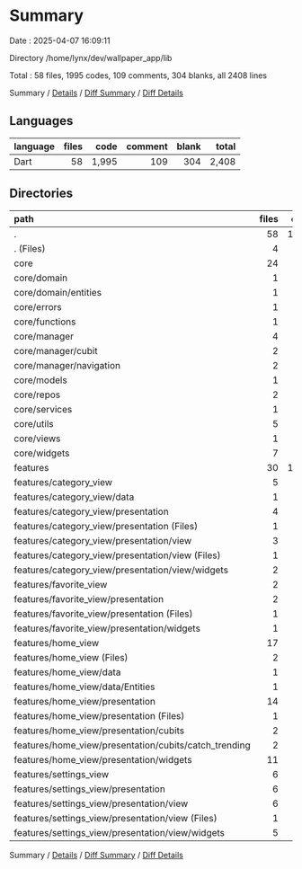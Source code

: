 # Summary

Date : 2025-04-07 16:09:11

Directory /home/lynx/dev/wallpaper_app/lib

Total : 58 files,  1995 codes, 109 comments, 304 blanks, all 2408 lines

Summary / [Details](details.md) / [Diff Summary](diff.md) / [Diff Details](diff-details.md)

## Languages
| language | files | code | comment | blank | total |
| :--- | ---: | ---: | ---: | ---: | ---: |
| Dart | 58 | 1,995 | 109 | 304 | 2,408 |

## Directories
| path | files | code | comment | blank | total |
| :--- | ---: | ---: | ---: | ---: | ---: |
| . | 58 | 1,995 | 109 | 304 | 2,408 |
| . (Files) | 4 | 73 | 0 | 11 | 84 |
| core | 24 | 644 | 109 | 153 | 906 |
| core/domain | 1 | 31 | 0 | 4 | 35 |
| core/domain/entities | 1 | 31 | 0 | 4 | 35 |
| core/errors | 1 | 51 | 0 | 7 | 58 |
| core/functions | 1 | 16 | 0 | 2 | 18 |
| core/manager | 4 | 34 | 0 | 17 | 51 |
| core/manager/cubit | 2 | 14 | 0 | 8 | 22 |
| core/manager/navigation | 2 | 20 | 0 | 9 | 29 |
| core/models | 1 | 11 | 0 | 4 | 15 |
| core/repos | 2 | 41 | 0 | 7 | 48 |
| core/services | 1 | 34 | 0 | 11 | 45 |
| core/utils | 5 | 137 | 109 | 70 | 316 |
| core/views | 1 | 10 | 0 | 2 | 12 |
| core/widgets | 7 | 279 | 0 | 29 | 308 |
| features | 30 | 1,278 | 0 | 140 | 1,418 |
| features/category_view | 5 | 136 | 0 | 20 | 156 |
| features/category_view/data | 1 | 23 | 0 | 4 | 27 |
| features/category_view/presentation | 4 | 113 | 0 | 16 | 129 |
| features/category_view/presentation (Files) | 1 | 10 | 0 | 3 | 13 |
| features/category_view/presentation/view | 3 | 103 | 0 | 13 | 116 |
| features/category_view/presentation/view (Files) | 1 | 9 | 0 | 3 | 12 |
| features/category_view/presentation/view/widgets | 2 | 94 | 0 | 10 | 104 |
| features/favorite_view | 2 | 65 | 0 | 5 | 70 |
| features/favorite_view/presentation | 2 | 65 | 0 | 5 | 70 |
| features/favorite_view/presentation (Files) | 1 | 9 | 0 | 2 | 11 |
| features/favorite_view/presentation/widgets | 1 | 56 | 0 | 3 | 59 |
| features/home_view | 17 | 832 | 0 | 85 | 917 |
| features/home_view (Files) | 2 | 69 | 0 | 9 | 78 |
| features/home_view/data | 1 | 5 | 0 | 2 | 7 |
| features/home_view/data/Entities | 1 | 5 | 0 | 2 | 7 |
| features/home_view/presentation | 14 | 758 | 0 | 74 | 832 |
| features/home_view/presentation (Files) | 1 | 16 | 0 | 2 | 18 |
| features/home_view/presentation/cubits | 2 | 92 | 0 | 20 | 112 |
| features/home_view/presentation/cubits/catch_trending | 2 | 92 | 0 | 20 | 112 |
| features/home_view/presentation/widgets | 11 | 650 | 0 | 52 | 702 |
| features/settings_view | 6 | 245 | 0 | 30 | 275 |
| features/settings_view/presentation | 6 | 245 | 0 | 30 | 275 |
| features/settings_view/presentation/view | 6 | 245 | 0 | 30 | 275 |
| features/settings_view/presentation/view (Files) | 1 | 9 | 0 | 2 | 11 |
| features/settings_view/presentation/view/widgets | 5 | 236 | 0 | 28 | 264 |

Summary / [Details](details.md) / [Diff Summary](diff.md) / [Diff Details](diff-details.md)